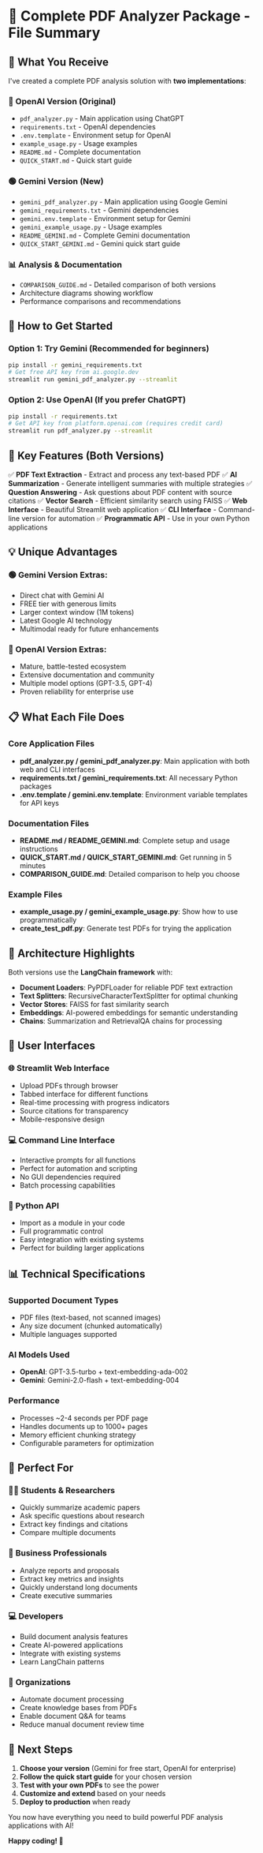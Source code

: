 # 📁 Complete PDF Analyzer Package - File Summary

## 🎉 What You Receive

I've created a complete PDF analysis solution with **two implementations**:

### 🔵 OpenAI Version (Original)
- `pdf_analyzer.py` - Main application using ChatGPT
- `requirements.txt` - OpenAI dependencies
- `.env.template` - Environment setup for OpenAI
- `example_usage.py` - Usage examples
- `README.md` - Complete documentation
- `QUICK_START.md` - Quick start guide

### 🟢 Gemini Version (New)
- `gemini_pdf_analyzer.py` - Main application using Google Gemini
- `gemini_requirements.txt` - Gemini dependencies
- `gemini.env.template` - Environment setup for Gemini
- `gemini_example_usage.py` - Usage examples
- `README_GEMINI.md` - Complete Gemini documentation
- `QUICK_START_GEMINI.md` - Gemini quick start guide

### 📊 Analysis & Documentation
- `COMPARISON_GUIDE.md` - Detailed comparison of both versions
- Architecture diagrams showing workflow
- Performance comparisons and recommendations

## 🚀 How to Get Started

### Option 1: Try Gemini (Recommended for beginners)
```bash
pip install -r gemini_requirements.txt
# Get free API key from ai.google.dev
streamlit run gemini_pdf_analyzer.py --streamlit
```

### Option 2: Use OpenAI (If you prefer ChatGPT)
```bash
pip install -r requirements.txt
# Get API key from platform.openai.com (requires credit card)
streamlit run pdf_analyzer.py --streamlit
```

## 🎯 Key Features (Both Versions)

✅ **PDF Text Extraction** - Extract and process any text-based PDF
✅ **AI Summarization** - Generate intelligent summaries with multiple strategies
✅ **Question Answering** - Ask questions about PDF content with source citations
✅ **Vector Search** - Efficient similarity search using FAISS
✅ **Web Interface** - Beautiful Streamlit web application
✅ **CLI Interface** - Command-line version for automation
✅ **Programmatic API** - Use in your own Python applications

## 💡 Unique Advantages

### 🟢 Gemini Version Extras:
- Direct chat with Gemini AI
- FREE tier with generous limits
- Larger context window (1M tokens)
- Latest Google AI technology
- Multimodal ready for future enhancements

### 🔵 OpenAI Version Extras:
- Mature, battle-tested ecosystem
- Extensive documentation and community
- Multiple model options (GPT-3.5, GPT-4)
- Proven reliability for enterprise use

## 📋 What Each File Does

### Core Application Files
- **pdf_analyzer.py / gemini_pdf_analyzer.py**: Main application with both web and CLI interfaces
- **requirements.txt / gemini_requirements.txt**: All necessary Python packages
- **.env.template / gemini.env.template**: Environment variable templates for API keys

### Documentation Files
- **README.md / README_GEMINI.md**: Complete setup and usage instructions
- **QUICK_START.md / QUICK_START_GEMINI.md**: Get running in 5 minutes
- **COMPARISON_GUIDE.md**: Detailed comparison to help you choose

### Example Files
- **example_usage.py / gemini_example_usage.py**: Show how to use programmatically
- **create_test_pdf.py**: Generate test PDFs for trying the application

## 🔧 Architecture Highlights

Both versions use the **LangChain framework** with:
- **Document Loaders**: PyPDFLoader for reliable PDF text extraction
- **Text Splitters**: RecursiveCharacterTextSplitter for optimal chunking
- **Vector Stores**: FAISS for fast similarity search
- **Embeddings**: AI-powered embeddings for semantic understanding
- **Chains**: Summarization and RetrievalQA chains for processing

## 🎨 User Interfaces

### 🌐 Streamlit Web Interface
- Upload PDFs through browser
- Tabbed interface for different functions
- Real-time processing with progress indicators
- Source citations for transparency
- Mobile-responsive design

### 💻 Command Line Interface
- Interactive prompts for all functions
- Perfect for automation and scripting
- No GUI dependencies required
- Batch processing capabilities

### 🐍 Python API
- Import as a module in your code
- Full programmatic control
- Easy integration with existing systems
- Perfect for building larger applications

## 📊 Technical Specifications

### Supported Document Types
- PDF files (text-based, not scanned images)
- Any size document (chunked automatically)
- Multiple languages supported

### AI Models Used
- **OpenAI**: GPT-3.5-turbo + text-embedding-ada-002
- **Gemini**: Gemini-2.0-flash + text-embedding-004

### Performance
- Processes ~2-4 seconds per PDF page
- Handles documents up to 1000+ pages
- Memory efficient chunking strategy
- Configurable parameters for optimization

## 🎯 Perfect For

### 👨‍🎓 **Students & Researchers**
- Quickly summarize academic papers
- Ask specific questions about research
- Extract key findings and citations
- Compare multiple documents

### 👔 **Business Professionals**
- Analyze reports and proposals
- Extract key metrics and insights
- Quickly understand long documents
- Create executive summaries

### 💻 **Developers**
- Build document analysis features
- Create AI-powered applications
- Integrate with existing systems
- Learn LangChain patterns

### 🏢 **Organizations**
- Automate document processing
- Create knowledge bases from PDFs
- Enable document Q&A for teams
- Reduce manual document review time

## 🚀 Next Steps

1. **Choose your version** (Gemini for free start, OpenAI for enterprise)
2. **Follow the quick start guide** for your chosen version
3. **Test with your own PDFs** to see the power
4. **Customize and extend** based on your needs
5. **Deploy to production** when ready

You now have everything you need to build powerful PDF analysis applications with AI! 

**Happy coding! 🎉**
